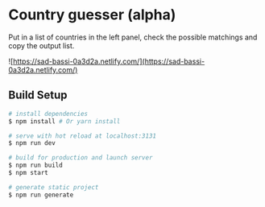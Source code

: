 # Country guesser (alpha)
Put in a list of countries in the left panel, check the possible matchings and copy the output list.

![https://sad-bassi-0a3d2a.netlify.com/](https://sad-bassi-0a3d2a.netlify.com/)

## Build Setup

``` bash
# install dependencies
$ npm install # Or yarn install

# serve with hot reload at localhost:3131
$ npm run dev

# build for production and launch server
$ npm run build
$ npm start

# generate static project
$ npm run generate
```
